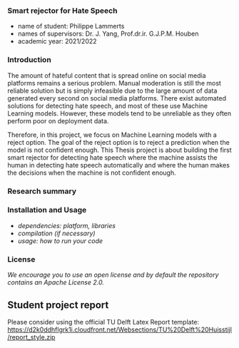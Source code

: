 ### Smart rejector for Hate Speech

- name of student: Philippe Lammerts
- names of supervisors: Dr. J. Yang, Prof.dr.ir. G.J.P.M. Houben
- academic year: 2021/2022

### Introduction
The amount of hateful content that is spread online on social media platforms remains a serious problem. Manual moderation is still the most reliable solution but is simply infeasible due to the large amount of data generated every second on social media platforms. There exist automated solutions for detecting hate speech, and most of these use Machine Learning models. However, these models tend to be unreliable as they often perform poor on deployment data.

Therefore, in this project, we focus on Machine Learning models with a reject option. The goal of the reject option is to reject a prediction when the model is not confident enough. This Thesis project is about building the first smart rejector for detecting hate speech where the machine assists the human in detecting hate speech automatically and where the human makes the decisions when the machine is not confident enough.  


### Research summary

### Installation and Usage
- _dependencies: platform, libraries_
- _compilation (if necessary)_
- _usage: how to run your code_

### License
_We encourage you to use an open license and by default the repository contains an Apache License 2.0._    

## Student project report
Please consider using the official TU Delft Latex Report template:
https://d2k0ddhflgrk1i.cloudfront.net/Websections/TU%20Delft%20Huisstijl/report_style.zip





    
